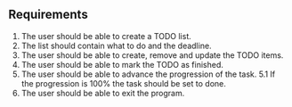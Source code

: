 ## Requirements

1. The user should be able to create a TODO list.
2. The list should contain what to do and the deadline.
3. The user should be able to create, remove and update the TODO items.
4. The user should be able to mark the TODO as finished.
5. The user should be able to advance the progression of the task.
5.1 If the progression is 100% the task should be set to done.
6. The user should be able to exit the program. 